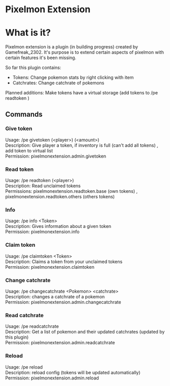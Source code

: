 # Pixelmon Extension

# What is it?
Pixelmon extension is a plugin (in building progress) created by Gamefreak_2302.
It's purpose is to extend certain aspects of pixelmon with certain features it's been missing. 

So far this plugin contains: 
- Tokens: Change pokemon stats by right clicking with item
- Catchrates: Change catchrate of pokemons 

Planned additions: Make tokens have a virtual storage (add tokens to /pe readtoken <token> ) 

## Commands

### Give token 
Usage: /pe givetoken (\<player\>) (\<amount\>)  
Description: Give player a token, if inventory is full (can't add all tokens) , add token to virtual list  
Permission: pixelmonextension.admin.givetoken  
  
### Read token

Usage: /pe readtoken (\<player\>)   
Description: Read unclaimed tokens  
Permissions: pixelmonextension.readtoken.base (own tokens) , pixelmonextension.readtoken.others (others tokens)  
  
### Info

Usage: /pe info \<Token\>  
Description: Gives information about a given token  
Permission: pixelmonextension.info  
  
### Claim token

Usage: /pe claimtoken \<Token\>  
Description: Claims a token from your unclaimed tokens  
Permission: pixelmonextension.claimtoken
  
### Change catchrate

Usage: /pe changecatchrate \<Pokemon\> \<catchrate\>  
Description: changes a catchrate of a pokemon  
Permission: pixelmonextension.admin.changecatchrate  
  
### Read catchrate

Usage: /pe readcatchrate   
Description: Get a list of pokemon and their updated catchrates (updated by this plugin)  
Permission: pixelmonextension.admin.readcatchrate  
  
### Reload

Usage: /pe reload  
Description: reload config (tokens will be updated automatically)  
Permission: pixelmonextension.admin.reload  

